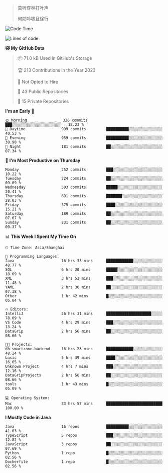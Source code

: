 > 莫听穿林打叶声
> 
> 何妨吟啸且徐行

<!-- ![Github Stats](https://github-readme-stats.vercel.app/api?username=catch6&count_private=true&show_icons=true&theme=gruvbox) -->

<!-- ![Top Langs](https://github-readme-stats.vercel.app/api/top-langs/?username=catch6&layout=compact) -->

<!--START_SECTION:waka-->
![Code Time](http://img.shields.io/badge/Code%20Time-337%20hrs%209%20mins-blue)

![Lines of code](https://img.shields.io/badge/From%20Hello%20World%20I%27ve%20Written-9.3%20million%20lines%20of%20code-blue)

**🐱 My GitHub Data** 

> 📦 71.0 kB Used in GitHub's Storage 
 > 
> 🏆 213 Contributions in the Year 2023
 > 
> 🚫 Not Opted to Hire
 > 
> 📜 43 Public Repositories 
 > 
> 🔑 15 Private Repositories 
 > 
**I'm an Early 🐤** 

```text
🌞 Morning                326 commits         ███░░░░░░░░░░░░░░░░░░░░░░   13.23 % 
🌆 Daytime                999 commits         ██████████░░░░░░░░░░░░░░░   40.53 % 
🌃 Evening                959 commits         ██████████░░░░░░░░░░░░░░░   38.90 % 
🌙 Night                  181 commits         ██░░░░░░░░░░░░░░░░░░░░░░░   07.34 % 
```
📅 **I'm Most Productive on Thursday** 

```text
Monday                   252 commits         ███░░░░░░░░░░░░░░░░░░░░░░   10.22 % 
Tuesday                  224 commits         ██░░░░░░░░░░░░░░░░░░░░░░░   09.09 % 
Wednesday                503 commits         █████░░░░░░░░░░░░░░░░░░░░   20.41 % 
Thursday                 691 commits         ███████░░░░░░░░░░░░░░░░░░   28.03 % 
Friday                   375 commits         ████░░░░░░░░░░░░░░░░░░░░░   15.21 % 
Saturday                 189 commits         ██░░░░░░░░░░░░░░░░░░░░░░░   07.67 % 
Sunday                   231 commits         ██░░░░░░░░░░░░░░░░░░░░░░░   09.37 % 
```


📊 **This Week I Spent My Time On** 

```text
🕑︎ Time Zone: Asia/Shanghai

💬 Programming Languages: 
Java                     16 hrs 33 mins      ████████████░░░░░░░░░░░░░   48.77 % 
SQL                      6 hrs 20 mins       █████░░░░░░░░░░░░░░░░░░░░   18.69 % 
XML                      3 hrs 53 mins       ███░░░░░░░░░░░░░░░░░░░░░░   11.48 % 
YAML                     2 hrs 30 mins       ██░░░░░░░░░░░░░░░░░░░░░░░   07.38 % 
Other                    1 hr 42 mins        █░░░░░░░░░░░░░░░░░░░░░░░░   05.04 % 

🔥 Editors: 
IntelliJ                 26 hrs 31 mins      ████████████████████░░░░░   78.09 % 
VS Code                  4 hrs 29 mins       ███░░░░░░░░░░░░░░░░░░░░░░   13.24 % 
DataGrip                 2 hrs 56 mins       ██░░░░░░░░░░░░░░░░░░░░░░░   08.66 % 

🐱‍💻 Projects: 
dh-smartzone-backend     16 hrs 23 mins      ████████████░░░░░░░░░░░░░   48.24 % 
basic                    5 hrs 39 mins       ████░░░░░░░░░░░░░░░░░░░░░   16.65 % 
Unknown Project          4 hrs 7 mins        ███░░░░░░░░░░░░░░░░░░░░░░   12.16 % 
DataGripProjects         2 hrs 56 mins       ██░░░░░░░░░░░░░░░░░░░░░░░   08.66 % 
tools                    1 hr 43 mins        █░░░░░░░░░░░░░░░░░░░░░░░░   05.09 % 

💻 Operating System: 
Mac                      33 hrs 57 mins      █████████████████████████   100.00 % 
```

**I Mostly Code in Java** 

```text
Java                     16 repos            ██████████░░░░░░░░░░░░░░░   41.03 % 
TypeScript               5 repos             ███░░░░░░░░░░░░░░░░░░░░░░   12.82 % 
JavaScript               3 repos             ██░░░░░░░░░░░░░░░░░░░░░░░   07.69 % 
Python                   1 repo              █░░░░░░░░░░░░░░░░░░░░░░░░   02.56 % 
Dockerfile               1 repo              █░░░░░░░░░░░░░░░░░░░░░░░░   02.56 % 
```




<!--END_SECTION:waka-->
